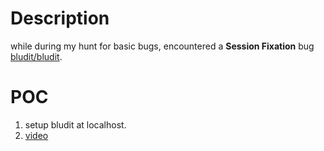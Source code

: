 # Description
while during my hunt for basic bugs, encountered a **Session Fixation** bug  [bludit/bludit](https://github.com/bludit/bludit.git).

# POC
1. setup bludit at localhost. 
2. [video](https://drive.google.com/file/d/1g5Z5TNCBzz8mc36n0FIUY0JbdawNAYuG/view?usp=sharing)
